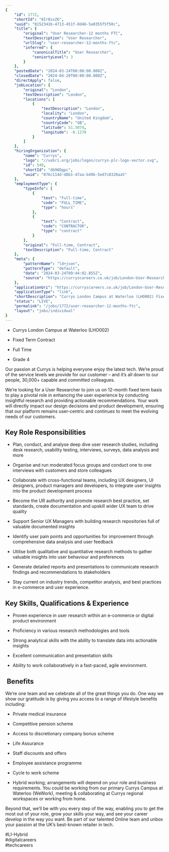 ```yaml
---
{
	"id": 1772,
	"shortId": "8Ir8zxZ6",
	"uuid": "8152341b-4713-451f-8d46-5a0355f5f50c",
	"title": {
		"original": "User Researcher-12 months FTC",
		"textDescription": "User Researcher",
		"urlSlug": "user-researcher-12-months-ftc",
		"inferred": {
			"canonicalTitle": "User Researcher",
			"seniortyLevel": 3
		}
	},
	"postedDate": "2024-03-24T00:00:00.000Z",
	"closedDate": "2024-04-20T00:00:00.000Z",
	"directApply": false,
	"jobLocation": {
		"original": "London",
		"textDescription": "London",
		"locations": [
			{
				"textDescription": "London",
				"locality": "London",
				"countryName": "United Kingdom",
				"countryCode": "GB",
				"latitude": 51.5074,
				"longitude": -0.1278
			}
		]
	},
	"hiringOrganization": {
		"name": "Currys",
		"logo": "//uxbri.org/jobs/logos/currys-plc-logo-vector.svg",
		"id": 549,
		"shortId": "db96Dgpc",
		"uuid": "076c114d-d8b1-47aa-b49b-5ed7c8320aa5"
	},
	"employmentType": {
		"typeInfo": [
			{
				"text": "Full-time",
				"code": "FULL_TIME",
				"type": "hours"
			},
			{
				"text": "Contract",
				"code": "CONTRACTOR",
				"type": "contract"
			}
		],
		"original": "Full-time, Contract",
		"textDescription": "Full-time, Contract"
	},
	"meta": {
		"patternName": "ld+json",
		"patternType": "default",
		"date": "2024-03-24T09:44:02.855Z",
		"source": "https://curryscareers.co.uk/job/London-User-Researcher/1052751901/?feedId=335101&utm_source=Indeed&utm_campaign=DSG_Indeed&utm_source=indeed&utm_medium=organic_listing&utm_campaign=q2_paid_advertising_2018?jobPipeline=Indeed"
	},
	"applicationUri": "https://curryscareers.co.uk/job/London-User-Researcher/1052751901/?feedId=335101",
	"applicationType": "link",
	"shortDescription": "Currys London Campus at Waterloo (LHO002) Fixed Term Contract Full Time Grade 4 Our passion at Currys is helping everyone enjoy the latest tech. We’re’ proud of the service levels we provide for",
	"status": "LIVE",
	"permalink": "/jobs/1772/user-researcher-12-months-ftc",
	"layout": "jobs/individual"
}
---
```

<ul><li><p>Currys London Campus at Waterloo (LHO002)</p></li><li><p>Fixed Term Contract</p></li><li><p>Full Time</p></li><li><p>Grade 4</p></li></ul><p>Our passion at Currys is helping everyone enjoy the latest tech. We’re proud of the service levels we provide for our customer – and it’s all down to our people, 30,000+ capable and committed colleagues.</p><p>We’re looking for a User Researcher to join us on 12-month fixed term basis to play a pivotal role in enhancing the user experience by conducting insightful research and providing actionable recommendations. Your work will directly impact our design decisions and product development, ensuring that our platform remains user-centric and continues to meet the evolving needs of our customers.</p><h2>Key Role Responsibilities&nbsp;</h2><ul><li><p>Plan, conduct, and analyse deep dive user research studies, including desk research, usability testing, interviews, surveys, data analysis and more</p></li><li><p>Organise and run moderated focus groups and conduct one to one interviews with customers and store colleagues</p></li><li><p>Collaborate with cross-functional teams, including UX designers, UI designers, product managers and developers, to integrate user insights into the product development process</p></li><li><p>Become the UR authority and promote research best practice, set standards, create documentation and upskill wider UX team to drive quality</p></li><li><p>Support Senior UX Managers with building research repositories full of valuable documented insights</p></li><li><p>Identify user pain points and opportunities for improvement through comprehensive data analysis and user feedback</p></li><li><p>Utilise both qualitative and quantitative research methods to gather valuable insights into user behaviour and preferences</p></li><li><p>Generate detailed reports and presentations to communicate research findings and recommendations to stakeholders</p></li><li><p>Stay current on industry trends, competitor analysis, and best practices in e-commerce and user experience.</p></li></ul><h2>Key Skills, Qualifications &amp; Experience</h2><ul><li><p>Proven experience in user research within an e-commerce or digital product environment</p></li><li><p>Proficiency in various research methodologies and tools</p></li><li><p>Strong analytical skills with the ability to translate data into actionable insights</p></li><li><p>Excellent communication and presentation skills</p></li><li><p>Ability to work collaboratively in a fast-paced, agile environment.</p></li></ul><h2>&nbsp;Benefits</h2><p>We’re one team and we celebrate all of the great things you do. One way we show our gratitude is by giving you access to a range of lifestyle benefits including:&nbsp;</p><ul><li><p>Private medical insurance&nbsp;</p></li><li><p>Competitive pension scheme</p></li><li><p>Access to discretionary company bonus scheme</p></li><li><p>Life Assurance</p></li><li><p>Staff discounts and offers</p></li><li><p>Employee assistance programme</p></li><li><p>Cycle to work scheme</p></li><li><p>Hybrid working; arrangements will depend on your role and business requirements. You could be working from our primary Currys Campus at Waterloo (WeWork), meeting &amp; collaborating at Currys regional workspaces or working from home.</p></li></ul><p>Beyond that, we’ll be with you every step of the way, enabling you to get the most out of your role, grow your skills your way, and see your career develop in the way you want. Be part of our talented Online team and unbox your passion at the UK’s best-known retailer in tech.</p><p>#LI-Hybrid&nbsp;<br>#digitalcareers<br>#techcareers</p>
